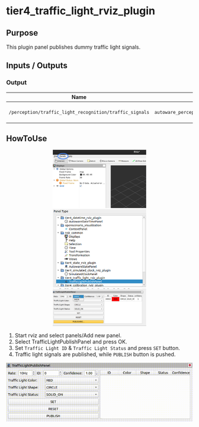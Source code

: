 # tier4_traffic_light_rviz_plugin

## Purpose

This plugin panel publishes dummy traffic light signals.

## Inputs / Outputs

### Output

| Name                                                    | Type                                                | Description                   |
| ------------------------------------------------------- | --------------------------------------------------- | ----------------------------- |
| `/perception/traffic_light_recognition/traffic_signals` | `autoware_perception_msgs::msg::TrafficSignalArray` | Publish traffic light signals |

## HowToUse

<div align="center">
  <img src="images/select_panels.png" width=50%>
</div>
<div align="center">
  <img src="images/select_traffic_light_publish_panel.png" width=50%>
</div>
<div align="center">
  <img src="images/select_traffic_light_id.png" width=50%>
</div>

1. Start rviz and select panels/Add new panel.
2. Select TrafficLightPublishPanel and press OK.
3. Set `Traffic Light ID` & `Traffic Light Status` and press `SET` button.
4. Traffic light signals are published, while `PUBLISH` button is pushed.

<div align="center">
  <img src="images/traffic_light_publish_panel.gif">
</div>
